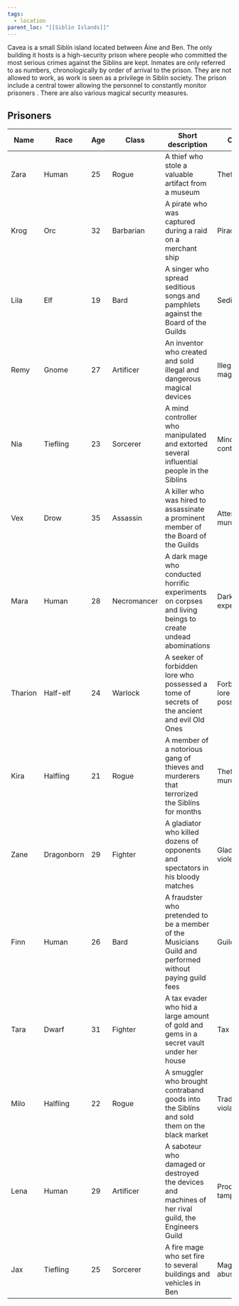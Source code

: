 ```yaml
---
tags:
  - location
parent_loc: "[[Siblín Islands]]"
---
```


Cavea is a small Siblín island located between Áine and Ben. The only building it hosts is a  high-security prison where people who committed the most serious crimes against the Siblíns are kept. Inmates are only referred to as numbers, chronologically by order of arrival to the prison. They are not allowed to work, as work is seen as a privilege in Siblín society. The prison include a central tower allowing the personnel to constantly monitor prisoners . There are also various magical security measures.



## Prisoners


| Name    | Race       | Age | Class       | Short description                                                                                         | Crime                     | Sentence |     |
| ------- | ---------- | --- | ----------- | --------------------------------------------------------------------------------------------------------- | ------------------------- | -------- | --- |
| Zara    | Human      | 25  | Rogue       | A thief who stole a valuable artifact from a museum                                                       | Theft                     | 10 years |     |
| Krog    | Orc        | 32  | Barbarian   | A pirate who was captured during a raid on a merchant ship                                                | Piracy                    | Life     |     |
| Lila    | Elf        | 19  | Bard        | A singer who spread seditious songs and pamphlets against the Board of the Guilds                         | Sedition                  | 5 years  |     |
| Remy    | Gnome      | 27  | Artificer   | An inventor who created and sold illegal and dangerous magical devices                                    | Illegal magic             | 15 years |     |
| Nia     | Tiefling   | 23  | Sorcerer    | A mind controller who manipulated and extorted several influential people in the Siblíns                  | Mind control              | 20 years |     |
| Vex     | Drow       | 35  | Assassin    | A killer who was hired to assassinate a prominent member of the Board of the Guilds                       | Attempted murder          | Death    |     |
| Mara    | Human      | 28  | Necromancer | A dark mage who conducted horrific experiments on corpses and living beings to create undead abominations | Dark magic experiments    | Life     |     |
| Tharion | Half-elf   | 24  | Warlock     | A seeker of forbidden lore who possessed a tome of secrets of the ancient and evil Old Ones               | Forbidden lore possession | 25 years |     |
| Kira    | Halfling   | 21  | Rogue       | A member of a notorious gang of thieves and murderers that terrorized the Siblíns for months              | Theft and murder.         |          |     |
| Zane    | Dragonborn | 29  | Fighter     | A gladiator who killed dozens of opponents and spectators in his bloody matches                           | Gladiator violence        | Life     |     |
| Finn    | Human      | 26  | Bard        | A fraudster who pretended to be a member of the Musicians Guild and performed without paying guild fees   | Guild fraud               | 3 years  |     |
| Tara    | Dwarf      | 31  | Fighter     | A tax evader who hid a large amount of gold and gems in a secret vault under her house                    | Tax evasion               | 7 years  |     |
| Milo    | Halfling   | 22  | Rogue       | A smuggler who brought contraband goods into the Siblíns and sold them on the black market                | Trade violation           | 8 years  |     |
| Lena    | Human      | 29  | Artificer   | A saboteur who damaged or destroyed the devices and machines of her rival guild, the Engineers Guild      | Product tampering         | 10 years |     |
| Jax     | Tiefling   | 25  | Sorcerer    | A fire mage who set fire to several buildings and vehicles in Ben                                         | Magic abuse               | Life     |     |
